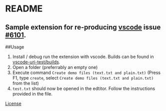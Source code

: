 # README
## Sample extension for re-producing [vscode](https://github.com/Microsoft/vscode) issue [\#6101](https://github.com/Microsoft/vscode/issues/6101).
##Usage
1. Install / debug run the extension with vscode. Builds can be found in [vscode-uri-test/builds](https://github.com/Janne252/vscode-uri-test/tree/master/builds).
2. Open a folder (preferrably an empty one)
3. Execute command `Create demo files (text.txt and plain.txt)` (Press F1, type `create`, select `Create demo files (text.txt and plain.txt)` from the list)
4. `test.txt` should now be opened in the edtitor. Follow the instructions provided in the file.



[License](https://github.com/Janne252/vscode-uri-test/tree/master/LICENSE.txt)